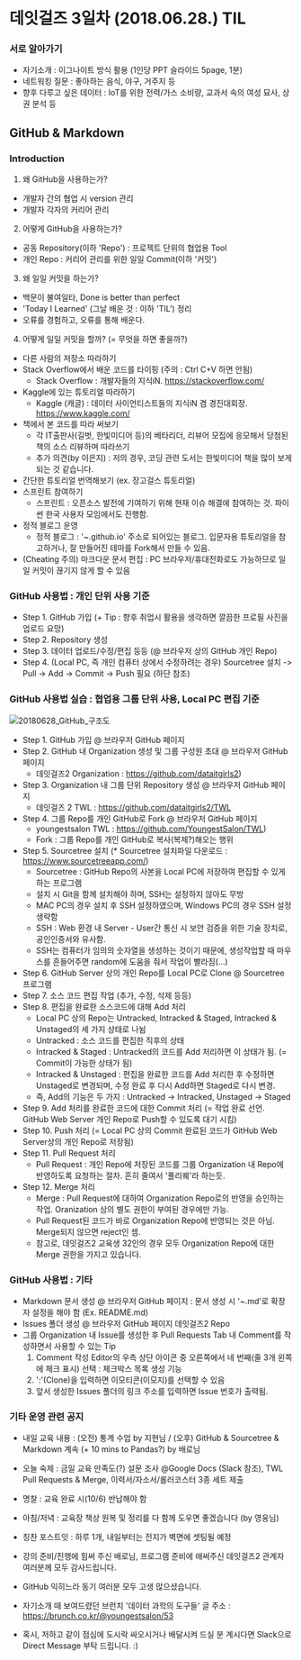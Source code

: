 # 데잇걸즈 3일차 (2018.06.28.) TIL



### 서로 알아가기
- 자기소개 : 이그나이트 방식 활용 (1인당 PPT 슬라이드 5page, 1분)
- 네트워킹 질문 : 좋아하는 음식, 야구, 거주지 등
- 향후 다루고 싶은 데이터 : IoT를 위한 전력/가스 소비량, 교과서 속의 여성 묘사, 상권 분석 등



## GitHub & Markdown

### Introduction

1. 왜 GitHub을 사용하는가?
- 개발자 간의 협업 시 version 관리
- 개발자 각자의 커리어 관리

2. 어떻게 GitHub을 사용하는가?
- 공동 Repository(이하 'Repo') : 프로젝트 단위의 협업용 Tool
- 개인 Repo : 커리어 관리를 위한 일일 Commit(이하 '커밋')

3. 왜 일일 커밋을 하는가?
- 백문이 불여일타, Done is better than perfect
- 'Today I Learned' (그날 배운 것 : 이하 'TIL') 정리
- 오류를 경험하고, 오류를 통해 배운다.

4. 어떻게 일일 커밋을 할까? (= 무엇을 하면 좋을까?)
- 다른 사람의 저장소 따라하기
- Stack Overflow에서 배운 코드를 타이핑 (주의 : Ctrl C+V 하면 안됨)
    * Stack Overflow : 개발자들의 지식iN. https://stackoverflow.com/
- Kaggle에 있는 튜토리얼 따라하기
    * Kaggle (캐글) : 데이터 사이언티스트들의 지식iN 겸 경진대회장. https://www.kaggle.com/
- 책에서 본 코드를 따라 써보기
    * 각 IT출판사(길벗, 한빛미디어 등)의 베타리더, 리뷰어 모집에 응모해서 당첨된 책의 소스 리뷰하며 따라쓰기
    * 추가 의견(by 이은지) : 저의 경우, 코딩 관련 도서는 한빛미디어 책을 많이 보게 되는 것 같습니다.
- 간단한 튜토리얼 번역해보기 (ex. 장고걸스 튜토리얼)
- 스프린트 참여하기
    * 스프린트 : 오픈소스 발전에 기여하기 위해 현재 이슈 해결에 참여하는 것. 파이썬 한국 사용자 모임에서도 진행함.
- 정적 블로그 운영 
    * 정적 블로그 : '~.github.io' 주소로 되어있는 블로그. 입문자용 튜토리얼을 참고하거나, 잘 만들어진 테마를 Fork해서 만들 수 있음.
- (Cheating 주의) 마크다운 문서 편집 : PC 브라우저/휴대전화로도 가능하므로 일일 커밋이 끊기지 않게 할 수 있음


### GitHub 사용법 : 개인 단위 사용 기준

- Step 1. GitHub 가입  (+ Tip : 향후 취업시 활용을 생각하면 깔끔한 프로필 사진을 업로드 요망)
- Step 2. Repository 생성
- Step 3. 데이터 업로드/수정/편집 등등 (@ 브라우저 상의 GitHub 개인 Repo)
- Step 4. (Local PC, 즉 개인 컴퓨터 상에서 수정하려는 경우) Sourcetree 설치 -> Pull -> Add -> Commit -> Push 필요 (하단 참조)


### GitHub 사용법 실습 : 협업용 그룹 단위 사용, Local PC 편집 기준

![20180628_GitHub_구조도](https://github.com/YoungestSalon/TIL/blob/master/TIL_20180628_GitHub_v2.jpg?raw=true)

- Step 1. GitHub 가입 @ 브라우저 GitHub 페이지
- Step 2. GitHub 내 Organization 생성 및 그룹 구성원 초대 @ 브라우저 GitHub 페이지
    * 데잇걸즈2 Organization : https://github.com/dataitgirls2)
- Step 3. Organization 내 그룹 단위 Repository 생성 @ 브라우저 GitHub 페이지
    * 데잇걸즈 2 TWL : https://github.com/dataitgirls2/TWL
- Step 4. 그룹 Repo를 개인 GitHub로 Fork @ 브라우저 GitHub 페이지
    * youngestsalon TWL : https://github.com/YoungestSalon/TWL)
    * Fork : 그룹 Repo를 개인 GitHub로 복사(복제?)해오는 행위
- Step 5. Sourcetree 설치 (* Sourcetree 설치파일 다운로드 : https://www.sourcetreeapp.com/)
    * Sourcetree : GitHub Repo의 사본을 Local PC에 저장하여 편집할 수 있게 하는 프로그램
    * 설치 시 Git을 함께 설치해야 하며, SSH는 설정하지 않아도 무방
    * MAC PC의 경우 설치 후 SSH 설정하였으며, Windows PC의 경우 SSH 설정 생략함
    * SSH : Web 환경 내 Server - User간 통신 시 보안 검증을 위한 기술 장치로, 공인인증서와 유사함.
    * SSH는 컴퓨터가 임의의 숫자열을 생성하는 것이기 때문에, 생성작업할 때 마우스를 흔들어주면 random에 도움을 줘서 작업이 빨라짐(...)
- Step 6. GitHub Server 상의 개인 Repo를 Local PC로 Clone @ Sourcetree 프로그램
- Step 7. 소스 코드 편집 작업 (추가, 수정, 삭제 등등)
- Step 8. 편집을 완료한 소스코드에 대해 Add 처리
    * Local PC 상의 Repo는 Untracked, Intracked & Staged, Intracked & Unstaged의 세 가지 상태로 나뉨
    * Untracked : 소스 코드를 편집한 직후의 상태
    * Intracked & Staged : Untracked의 코드를 Add 처리하면 이 상태가 됨. (= Commit이 가능한 상태가 됨)
    * Intracked & Unstaged : 편집을 완료한 코드를 Add 처리한 후 수정하면 Unstaged로 변경되며, 수정 완료 후 다시 Add하면 Staged로 다시 변경.
    * 즉, Add의 기능은 두 가지 : Untracked -> Intracked, Unstaged -> Staged
- Step 9. Add 처리를 완료한 코드에 대한 Commit 처리 (= 작업 완료 선언. GitHub Web Server 개인 Repo로 Push할 수 있도록 대기 시킴)
- Step 10. Push 처리 (= Local PC 상의 Commit 완료된 코드가 GitHub Web Server상의 개인 Repo로 저장됨)
- Step 11. Pull Request 처리
    * Pull Request : 개인 Repo에 저장된 코드를 그룹 Organization 내 Repo에 반영하도록 요청하는 절차. 흔히 줄여서 '풀리퀘'라 하는듯.
- Step 12. Merge 처리
    * Merge : Pull Request에 대하여 Organization Repo로의 반영을 승인하는 작업. Oranization 상의 별도 권한이 부여된 경우에만 가능.
    * Pull Request된 코드가 바로 Organization Repo에 반영되는 것은 아님. Merge되지 않으면 reject인 셈.
    * 참고로, 데잇걸즈2 교육생 32인의 경우 모두 Organization Repo에 대한 Merge 권한을 가지고 있습니다.


### GitHub 사용법 : 기타
- Markdown 문서 생성 @ 브라우저 GitHub 페이지 : 문서 생성 시 '~.md'로 확장자 설정을 해야 함  (Ex. README.md)
- Issues 폴더 생성 @ 브라우저 GitHub 페이지 데잇걸즈2 Repo
- 그룹 Organization 내 Issue를 생성한 후 Pull Requests Tab 내 Comment를 작성하면서 사용할 수 있는 Tip
    1. Comment 작성 Editor의 우측 상단 아이콘 중 오른쪽에서 네 번째(줄 3개 왼쪽에 체크 표시) 선택 : 체크박스 목록 생성 기능
    2. ':'(Clone)을 입력하면 이모티콘(이모지)를 선택할 수 있음
    3. 앞서 생성한 Issues 폴더의 링크 주소를 입력하면 Issue 번호가 출력됨.
    
    
    
### 기타 운영 관련 공지
- 내일 교육 내용 : (오전) 통계 수업 by 지현님 / (오후) GitHub & Sourcetree & Markdown 계속 (+ 10 mins to Pandas?) by 배로님
- 오늘 숙제 : 금일 교육 만족도(?) 설문 조사 @Google Docs (Slack 참조), TWL Pull Requests & Merge, 이력서/자소서/롤러코스터 3종 세트 제출
- 명찰 : 교육 완료 시(10/6) 반납해야 함
- 아침/저녁 : 교육장 책상 원복 및 정리를 다 함께 도우면 좋겠습니다 (by 영웅님)
- 칭찬 포스트잇 : 하루 1개, 내일부터는 전지가 벽면에 셋팅될 예정



- 강의 준비/진행에 힘써 주신 배로님, 프로그램 준비에 애써주신 데잇걸즈2 관계자 여러분께 모두 감사드립니다.
- GitHub 익히느라 동기 여러분 모두 고생 많으셨습니다.

- 자기소개 때 보여드렸던 브런치 '데이터 과학의 도구들' 글 주소 : https://brunch.co.kr/@youngestsalon/53
- 혹시, 저하고 같이 점심에 도시락 싸오시거나 배달시켜 드실 분 계시다면 Slack으로 Direct Message 부탁 드립니다. :) 

